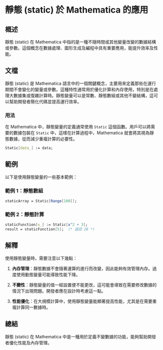 <!--
Meta Description: # 靜態 (static) 於 Mathematica 的應用 ## 概述 靜態 (static) 在 Mathematica 中指的是一種不隨時間或其他變量改變的數據結構或參數。這個概念在數據處理、圖形生成及編程中具有重要應用，能提升效率及性能。 ## 文檔 靜態 (static) 是 Mathe...
Meta Keywords: static, mathematica, staticfunction, 的應用, 中指的是一種不隨時間或其他變量改變的數據結構或參數
-->

# 靜態 (static) 於 Mathematica 的應用

## 概述
靜態 (static) 在 Mathematica 中指的是一種不隨時間或其他變量改變的數據結構或參數。這個概念在數據處理、圖形生成及編程中具有重要應用，能提升效率及性能。

## 文檔
靜態 (static) 是 Mathematica 語言中的一個關鍵概念，主要用來定義那些在運行期間不會變化的變量或參數。這種特性通常用於優化計算和內存使用，特別是在處理大數據集或復雜計算時。靜態變量可以是常數、靜態數組或其他不變結構，這可以幫助開發者簡化代碼並提高運行效率。

### 用法
在 Mathematica 中，靜態變量的定義通常使用 `Static` 這個函數。用戶可以將需要的數據包裝在 `Static` 中，這樣在計算過程中，Mathematica 就會將其視為靜態數據，從而減少重複計算的必要性。

```mathematica
Static[data_] := data;
```

## 範例
以下是使用靜態變量的一些基本範例：

### 範例 1：靜態數組
```mathematica
staticArray = Static[Range[100]];
```

### 範例 2：靜態計算
```mathematica
staticFunction[x_] := Static[x^2 + 3];
result = staticFunction[5];  (* 返回 28 *)
```

## 解釋
使用靜態變量時，需要注意以下幾點：

1. **內存管理**：靜態數據不會隨著運算的進行而改變，因此能夠有效管理內存。過度使用動態變量可能導致性能下降。
   
2. **不變性**：靜態變量的值一經設置便不能更改，這可能會導致在需要修改數據的情況下出現問題。開發者應在設計時考慮這一點。

3. **性能優化**：在大規模計算中，使用靜態變量能顯著提高性能，尤其是在需要重複計算同一數據時。

## 總結
靜態 (static) 在 Mathematica 中是一種用於定義不變數據的功能，能夠幫助開發者優化性能及內存管理。